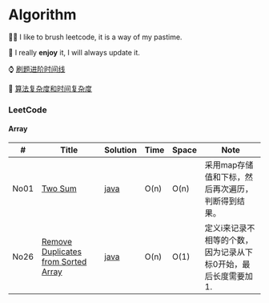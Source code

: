 # Algorithm

🚴‍♀️ I like to brush leetcode, it is a way of my pastime.

🚴‍ I really **enjoy** it, I will always update it.

⌚️ [刷题进阶时间线](https://gist.github.com/tujietg/60f72073a1c7945350abb8b09e2d6455)

📖 [算法复杂度和时间复杂度](https://zhuanlan.zhihu.com/p/50479555)

### LeetCode

#### Array

| #    | Title                                                        | Solution                                                     | Time | Space | Note                                                         |
| ---- | ------------------------------------------------------------ | ------------------------------------------------------------ | ---- | ----- | ------------------------------------------------------------ |
| No01 | [Two Sum](https://leetcode.com/problems/two-sum/)            | [java](https://github.com/tujietg/Algorithm/blob/master/leetcode/Array/No01.java) | O(n) | O(n)  | 采用map存储值和下标，然后再次遍历，判断得到结果。            |
| No26 | [Remove Duplicates from Sorted Array](<https://leetcode.com/problems/remove-duplicates-from-sorted-array/>) | [java](<https://github.com/tujietg/Algorithm/blob/master/leetcode/Array/No26.java>) | O(n) | O(1)  | 定义i来记录不相等的个数，因为记录从下标0开始，最后长度需要加1. |


